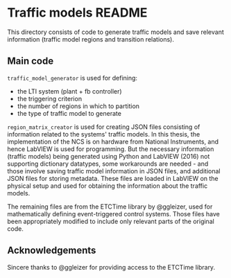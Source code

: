 Traffic models README
===

This directory consists of code to generate traffic models and save relevant information (traffic model regions and transition relations).

## Main code

`traffic_model_generator` is used for defining:
- the LTI system (plant + fb controller)
- the triggering criterion
- the number of regions in which to partition
- the type of traffic model to generate

`region_matrix_creator` is used for creating JSON files consisting of information related to the systems' traffic models. In this thesis, the implementation of the NCS is on hardware from National Instruments, and hence LabVIEW is used for programming. But the necessary information (traffic models) being generated using Python and LabVIEW (2016) not supporting dictionary datatypes, some workarounds are needed - and those involve saving traffic model information in JSON files, and additional JSON files for storing metadata. These files are loaded in LabVIEW on the physical setup and used for obtaining the information about the traffic models.

The remaining files are from the ETCTime library by @ggleizer, used for mathematically defining event-triggered control systems. Those files have been appropriately modified to include only relevant parts of the original code.

## Acknowledgements

Sincere thanks to @ggleizer for providing access to the ETCTime library.